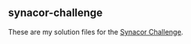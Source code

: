 synacor-challenge
----

These are my solution files for the [Synacor Challenge](https://challenge.synacor.com/).
